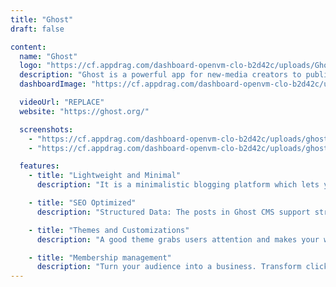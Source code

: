 ```yaml
---
title: "Ghost"
draft: false

content:
  name: "Ghost"
  logo: "https://cf.appdrag.com/dashboard-openvm-clo-b2d42c/uploads/Ghost-b9yj.png"
  description: "Ghost is a powerful app for new-media creators to publish, share, and grow a business around their content. It comes with modern tools to build a website, publish content, send newsletters & offer paid subscriptions to members. Publish by web & email newsletter."
  dashboardImage: "https://cf.appdrag.com/dashboard-openvm-clo-b2d42c/uploads/ghost3-JUIv.jpg"

  videoUrl: "REPLACE"
  website: "https://ghost.org/"

  screenshots:
    - "https://cf.appdrag.com/dashboard-openvm-clo-b2d42c/uploads/ghost3-JUIv.jpg"
    - "https://cf.appdrag.com/dashboard-openvm-clo-b2d42c/uploads/ghost2-1YwR.jpg"

  features:
    - title: "Lightweight and Minimal"
      description: "It is a minimalistic blogging platform which lets you focus only on writing without distraction. It is good to say that the sole purpose of Ghost CMS is to create a publishing platform. WordPress has a bulky core and it is more than a blogging platform. Ghost was launched as an alternative of WordPress to focus only on blogging. It has SEO and speed built-in."

    - title: "SEO Optimized"
      description: "Structured Data: The posts in Ghost CMS support structured data by default. It is very useful to display beautiful search results in search engines. AMP: Ghost CMS also have core support for AMP. It is a revolutionary technology for light speed loading of web pages. Sitemap: How can we forget the tree of search indexing. Ghost CMS have inbuilt sitemap generator which generated and updates your sitemap with every new update. Responsive: With an increase in mobile usage, it is necessary to optimize websites for smaller screens. Ghost themes are completely responsive and mobile-friendly."

    - title: "Themes and Customizations"
      description: "A good theme grabs users attention and makes your website stand apart from the crowd. It is important to use the interactive and good looking design on your website. Ghost has multiple themes which are completely responsive and beautiful. They are minimal and optimized for distraction-free reading."

    - title: "Membership management"
      description: "Turn your audience into a business. Transform clicks into contacts. Until now, building an indie publication with memberships and subscriptions has been difficult and complicated. Ghost makes it easy, with native signup forms that turn anonymous views into logged-in members."
---
```

